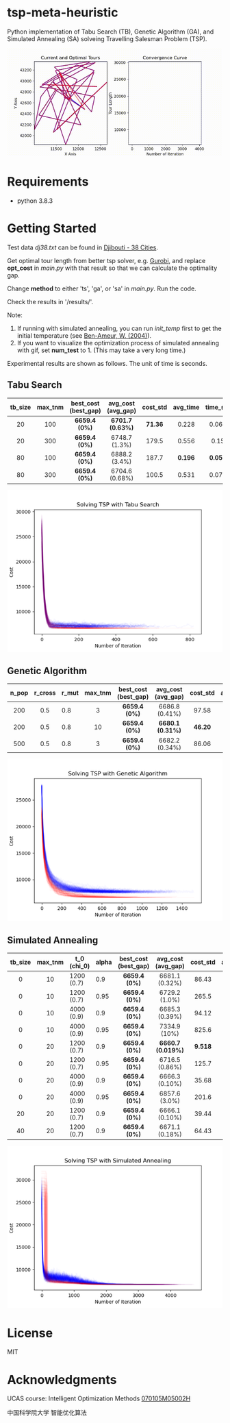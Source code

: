 # tsp-meta-heuristic
Python implementation of Tabu Search (TB), Genetic Algorithm (GA), and Simulated Annealing (SA) solveing Travelling Salesman Problem (TSP).

![sa](assets/sa.gif)

# Requirements

- python 3.8.3

# Getting Started

Test data *dj38.txt* can be found in [Djibouti - 38 Cities](http://www.math.uwaterloo.ca/tsp/world/countries.html#DJ).

Get optimal tour length from better tsp solver, e.g. [Gurobi](https://www.gurobi.com/documentation/9.1/examples/tsp_py.html), and replace **opt_cost** in *main.py* with that result so that we can calculate the optimality gap.

Change **method** to either 'ts',  'ga', or 'sa' in *main.py*.  Run the code.

Check the results in '/results/'.

Note:

1. If running with simulated annealing, you can run *init_temp* first to get the initial temperature (see [Ben-Ameur, W. (2004)](https://link.springer.com/article/10.1023/B:COAP.0000044187.23143.bd)).
2. If you want to visualize the optimization process of simulated annealing with gif, set **num_test** to 1. (This may take a very long time.)

Experimental results are shown as follows. The unit of time is seconds.

## Tabu Search

| tb_size | max_tnm | best_cost<br />(best_gap) | avg_cost<br />(avg_gap) | cost_std  | avg_time  | time_std  |
| :-----: | :-----: | :-----------------------: | :---------------------: | :-------: | :-------: | :-------: |
|   20    |   100   |      **6659.4 (0%)**      |   **6701.7 (0.63%)**    | **71.36** |   0.228   |   0.068   |
|   20    |   300   |      **6659.4 (0%)**      |      6748.7 (1.3%)      |   179.5   |   0.556   |   0.15    |
|   80    |   100   |      **6659.4 (0%)**      |      6888.2 (3.4%)      |   187.7   | **0.196** | **0.050** |
|   80    |   300   |      **6659.4 (0%)**      |     6704.6 (0.68%)      |   100.5   |   0.531   |   0.077   |

![ts](assets/ts.png)

## Genetic Algorithm

| n_pop | r_cross | r_mut | max_tnm | best_cost<br />(best_gap) | avg_cost<br />(avg_gap) | cost_std  | avg_time | time_std |
| :---: | :-----: | ----- | :-----: | :-----------------------: | :---------------------: | :-------: | :------: | :------: |
|  200  |   0.5   | 0.8   |    3    |      **6659.4 (0%)**      |     6686.8 (0.41%)      |   97.58   |   5.69   |   1.2    |
|  200  |   0.5   | 0.8   |   10    |      **6659.4 (0%)**      |   **6680.1 (0.31%)**    | **46.20** | **4.02** | **0.85** |
|  500  |   0.5   | 0.8   |    3    |      **6659.4 (0%)**      |     6682.2 (0.34%)      |   86.06   |   10.6   |   2.3    |

![ga](assets/ga.png)

## Simulated Annealing

| tb_size | max_tnm | t_0<br />(chi_0) | alpha | best_cost<br />(best_gap) | avg_cost<br />(avg_gap) | cost_std  | avg_time  | time_std  |
| :-----: | :-----: | ---------------- | ----- | :-----------------------: | :---------------------: | :-------: | :-------: | :-------: |
|    0    |   10    | 1200 (0.7)       | 0.9   |      **6659.4 (0%)**      |     6681.1 (0.32%)      |   86.43   | **0.255** | **0.027** |
|    0    |   10    | 1200 (0.7)       | 0.95  |      **6659.4 (0%)**      |      6729.2 (1.0%)      |   265.5   |   0.381   |   0.074   |
|    0    |   10    | 4000 (0.9)       | 0.9   |      **6659.4 (0%)**      |     6685.3 (0.39%)      |   94.12   |   0.298   |   0.031   |
|    0    |   10    | 4000 (0.9)       | 0.95  |      **6659.4 (0%)**      |      7334.9 (10%)       |   825.6   |   0.340   |   0.17    |
|    0    |   20    | 1200 (0.7)       | 0.9   |      **6659.4 (0%)**      |   **6660.7 (0.019%)**   | **9.518** |   0.445   |   0.061   |
|    0    |   20    | 1200 (0.7)       | 0.95  |      **6659.4 (0%)**      |     6716.5 (0.86%)      |   125.7   |   0.569   |   0.19    |
|    0    |   20    | 4000 (0.9)       | 0.9   |      **6659.4 (0%)**      |     6666.3 (0.10%)      |   35.68   |   0.491   |   0.070   |
|    0    |   20    | 4000 (0.9)       | 0.95  |      **6659.4 (0%)**      |      6857.6 (3.0%)      |   201.6   |   0.526   |   0.25    |
|   20    |   20    | 1200 (0.7)       | 0.9   |      **6659.4 (0%)**      |     6666.1 (0.10%)      |   39.44   |   0.463   |   0.062   |
|   40    |   20    | 1200 (0.7)       | 0.9   |      **6659.4 (0%)**      |     6671.1 (0.18%)      |   64.43   |   0.488   |   0.064   |

![sa](assets/sa.png)

# License

MIT

# Acknowledgments

UCAS course: Intelligent Optimization Methods [070105M05002H](http://jwxk.ucas.ac.cn/course/courseplan/184399)

中国科学院大学 智能优化算法